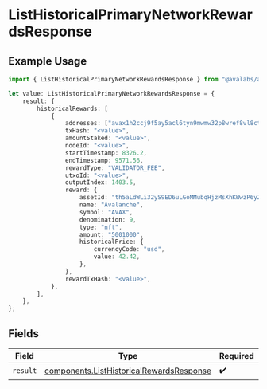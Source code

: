 # ListHistoricalPrimaryNetworkRewardsResponse

## Example Usage

```typescript
import { ListHistoricalPrimaryNetworkRewardsResponse } from "@avalabs/avalanche-sdk/models/operations";

let value: ListHistoricalPrimaryNetworkRewardsResponse = {
    result: {
        historicalRewards: [
            {
                addresses: ["avax1h2ccj9f5ay5acl6tyn9mwmw32p8wref8vl8ctg"],
                txHash: "<value>",
                amountStaked: "<value>",
                nodeId: "<value>",
                startTimestamp: 8326.2,
                endTimestamp: 9571.56,
                rewardType: "VALIDATOR_FEE",
                utxoId: "<value>",
                outputIndex: 1403.5,
                reward: {
                    assetId: "th5aLdWLi32yS9ED6uLGoMMubqHjzMsXhKWwzP6yZTYQKYzof",
                    name: "Avalanche",
                    symbol: "AVAX",
                    denomination: 9,
                    type: "nft",
                    amount: "5001000",
                    historicalPrice: {
                        currencyCode: "usd",
                        value: 42.42,
                    },
                },
                rewardTxHash: "<value>",
            },
        ],
    },
};
```

## Fields

| Field                                                                                                | Type                                                                                                 | Required                                                                                             | Description                                                                                          |
| ---------------------------------------------------------------------------------------------------- | ---------------------------------------------------------------------------------------------------- | ---------------------------------------------------------------------------------------------------- | ---------------------------------------------------------------------------------------------------- |
| `result`                                                                                             | [components.ListHistoricalRewardsResponse](../../models/components/listhistoricalrewardsresponse.md) | :heavy_check_mark:                                                                                   | N/A                                                                                                  |